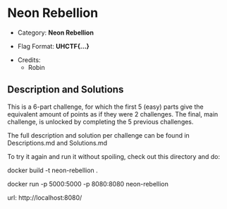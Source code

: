 # Neon Rebellion

<!-- crypto, forensics, osint, reversing, stegano, websec, misc -->
* Category: **Neon Rebellion**

<!-- * "uhctf{...}": must match regex "uhctf{([a-z0-9]+-)*[0-9a-f]{6}}" -->
<!-- * "free-form": anything goes, mention in description what to look for -->
* Flag Format: **UHCTF{...}**

<!-- Only enter people's first name in lowercase, it will be changed later -->
* Credits:
    * Robin


## Description and Solutions
This is a 6-part challenge, for which the first 5 (easy) parts give the equivalent amount of points as if they were 2 challenges. The final, main challenge, is unlocked by completing the 5 previous challenges.

The full description and solution per challenge can be found in Descriptions.md and Solutions.md

To try it again and run it without spoiling, check out this directory and do:

docker build -t neon-rebellion .

docker run -p 5000:5000 -p 8080:8080 neon-rebellion

url: http://localhost:8080/